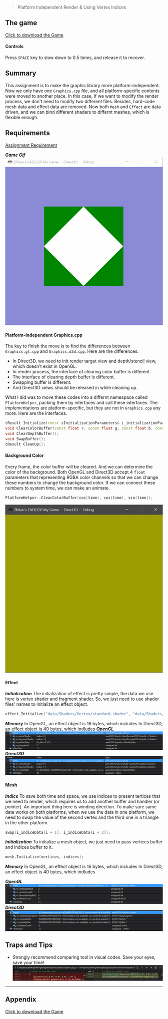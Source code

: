 > Platform Independent Render & Using Vertex Indices

## The game
[Click to download the Game](/assets/A03_Zhitao.zip)
#### Controls
Press `SPACE` key to slow down to 0.5 times, and release it to recover.

## Summary
This assignment is to make the graphic library more platform-independent. Now we only have one `Graphics.cpp` file, and all platform-specific contents were moved to another place. In this case, if we want to modify the render process, we don't need to modify two different files.
Besides, hard-code mesh data and effect data are removed. Now both `Mesh` and `Effect` are data driven, and we can bind different shaders to differnt meshes, which is flexible enough.


## Requirements
[Assignment Requirement](/assets/Requirement_03.pdf)

***Game Gif***
![](/img/in-post/write-up-03/running.gif)

#### Platform-Independent Graphics.cpp
The key to finish the move is to find the differences between `Graphics.gl.cpp` and `Graphics.d3d.cpp`. Here are the differences. 

* In Direct3D, we need to init render target view and depth/stencil view, which doesn't exist in OpenGL.
* In render process, the interface of clearing color buffer is different.
* The interface of clearing depth buffer is different.
* Swapping buffer is different.
* And Direct3D views should be released in while cleaning up.

What I did was to move these codes into a differnt namespace called `PlatformHelper`, packing them by interfaces and call these interfaces. The implementations are platform-specific, but they are not in `Graphics.cpp` any more. Here are the interfaces.

```c++
cResult Initialize(const sInitializationParameters& i_initializationParameters);
void ClearColorBuffer(const float r, const float g, const float b, const float a = 1.0f);
void ClearDepthBuffer();
void SwapBuffer();
cResult CleanUp();
```
#### Background Color
Every frame, the color buffer will be cleared. And we can determine the color of the background. Both OpenGL and Direct3D accept 4 `float` parameters that representing RGBA color channels so that we can change these numbers to change the background color. If we can connect these numbers to system time, we can make an animate.

```c++
PlatformHelper::ClearColorBuffer(cos(time), cos(time), sin(time));
```
![](/img/in-post/write-up-03/background.JPG)


#### Effect

***Initialization***
The initialization of effect is pretty simple, the data we use here is vertex shader and fragment shader. So, we just need to use shader files' names to initialize an effect object.

```c++
effect.Initialize("data/Shaders/Vertex/standard.shader", "data/Shaders/Fragment/test_fs.shader");
```

***Memory***
In OpenGL, an effect object is 16 bytes, which includes 
In Direct3D, an effect object is 40 bytes, which indludes
***OpenGL***
![](/img/in-post/write-up-03/GLEffect.JPG)
***Direct3D***
![](/img/in-post/write-up-03/D3DEffect.JPG)

#### Mesh

***Indice***
To save both time and space, we use indices to present tertices that we need to render, which requires us to add another buffer and handler (or pointer). An important thing here is winding direction. To make sure same data works on both platforms, when we use the data in one platform, we need to swap the value of the second vertex and the third one in a triangle in the other platform.
```c++
swap(i_indiceData[i + 1], i_indiceData[i + 2]);
```  

***Initialization***
To initialize a mesh object, we just need to pass vertices buffer and indices buffer to it. 
```c++
mesh.Initialize(vertices, indices);
```

***Memory***
In OpenGL, an effect object is 16 bytes, which includes 
In Direct3D, an effect object is 40 bytes, which indludes

***OpenGL***
![](/img/in-post/write-up-03/GLMesh.JPG)
***Direct3D***
![](/img/in-post/write-up-03/D3DMesh.JPG)

## Traps and Tips
* Strongly recommend comparing tool in visual codes. Save your eyes, save your time!
![](/img/in-post/write-up-03/CodeCompare.JPG)

---

## Appendix

[Click to download the Game](/assets/A03_Zhitao.zip)
